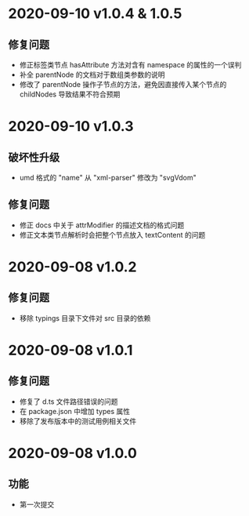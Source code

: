 # 2020-09-10 v1.0.4 & 1.0.5

## 修复问题

- 修正标签类节点 hasAttribute 方法对含有 namespace 的属性的一个误判
- 补全 parentNode 的文档对于数组类参数的说明
- 修改了 parentNode 操作子节点的方法，避免因直接传入某个节点的 childNodes 导致结果不符合预期

# 2020-09-10 v1.0.3

## 破坏性升级

- umd 格式的 "name" 从 "xml-parser" 修改为 "svgVdom"

## 修复问题

- 修正 docs 中关于 attrModifier 的描述文档的格式问题
- 修正文本类节点解析时会把整个节点放入 textContent 的问题

# 2020-09-08 v1.0.2

## 修复问题

- 移除 typings 目录下文件对 src 目录的依赖

# 2020-09-08 v1.0.1

## 修复问题

- 修复了 d.ts 文件路径错误的问题
- 在 package.json 中增加 types 属性
- 移除了发布版本中的测试用例相关文件

# 2020-09-08 v1.0.0

## 功能

- 第一次提交